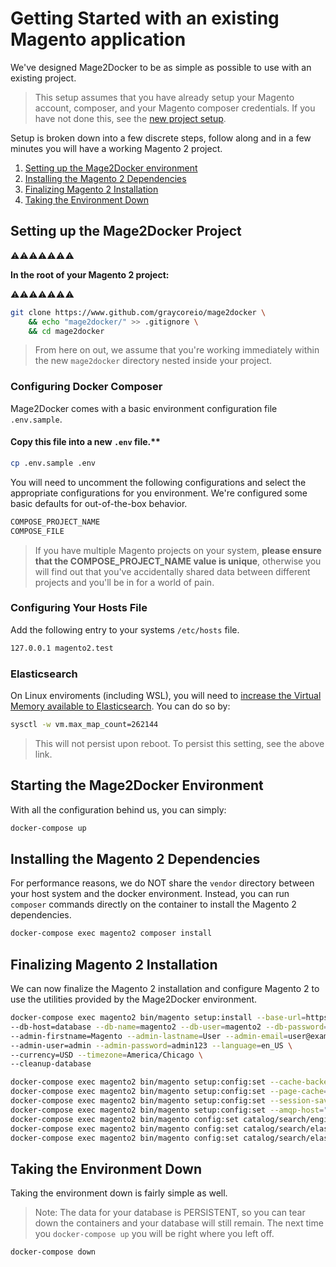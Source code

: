# Getting Started with an existing Magento application

We've designed Mage2Docker to be as simple as possible to use with an existing project.

> This setup assumes that you have already setup your Magento account, composer, and your Magento composer credentials. If you have not done this, see the [new project setup](./new-project.md).

Setup is broken down into a few discrete steps, follow along and in a few minutes you will have a working Magento 2 project.

1. [Setting up the Mage2Docker environment](#setting-up-the-mage2docker-environment)
2. [Installing the Magento 2 Dependencies](#installing-the-magento-2-dependencies)
3. [Finalizing Magento 2 Installation](#finalizing-magento-2-installation)
4. [Taking the Environment Down](#taking-the-environment-down)

## Setting up the Mage2Docker Project

:warning::warning::warning::warning::warning::warning::warning:

**In the root of your Magento 2 project:**

:warning::warning::warning::warning::warning::warning::warning:

```bash
git clone https://www.github.com/graycoreio/mage2docker \
    && echo "mage2docker/" >> .gitignore \
    && cd mage2docker
```

> From here on out, we assume that you're working immediately within the new `mage2docker` directory nested inside your project.

### Configuring Docker Composer
Mage2Docker comes with a basic environment configuration file `.env.sample`. 

#### Copy this file into a new `.env` file.**

```bash
cp .env.sample .env
```

You will need to uncomment the following configurations and select the appropriate configurations for you environment. We're configured some basic defaults for out-of-the-box behavior.

```bash
COMPOSE_PROJECT_NAME
COMPOSE_FILE
```

> If you have multiple Magento projects on your system, **please ensure that the COMPOSE_PROJECT_NAME value is unique**, otherwise you will find out that you've accidentally shared data between different projects and you'll be in for a world of pain.

### Configuring Your Hosts File
Add the following entry to your systems `/etc/hosts` file.

```bash
127.0.0.1 magento2.test
```

### Elasticsearch
On Linux enviroments (including WSL), you will need to [increase the Virtual Memory available to Elasticsearch](https://www.elastic.co/guide/en/elasticsearch/reference/current/vm-max-map-count.html). You can do so by:

```bash
sysctl -w vm.max_map_count=262144
```

> This will not persist upon reboot. To persist this setting, see the above link.

## Starting the Mage2Docker Environment
With all the configuration behind us, you can simply:

```bash
docker-compose up
```

## Installing the Magento 2 Dependencies
For performance reasons, we do NOT share the `vendor` directory between your host system and the docker environment. Instead, you can run `composer` commands directly on the container to install the Magento 2 dependencies.

```bash
docker-compose exec magento2 composer install
```

## Finalizing Magento 2 Installation
We can now finalize the Magento 2 installation and configure Magento 2 to use the utilities provided by the Mage2Docker environment.

```bash
docker-compose exec magento2 bin/magento setup:install --base-url=https://magento2.test \
--db-host=database --db-name=magento2 --db-user=magento2 --db-password=magento2 \
--admin-firstname=Magento --admin-lastname=User --admin-email=user@example.com \
--admin-user=admin --admin-password=admin123 --language=en_US \
--currency=USD --timezone=America/Chicago \
--cleanup-database

docker-compose exec magento2 bin/magento setup:config:set --cache-backend=redis --cache-backend-redis-server=cache --cache-backend-redis-db=0
docker-compose exec magento2 bin/magento setup:config:set --page-cache=redis --page-cache-redis-server=fullpagecache --page-cache-redis-db=0
docker-compose exec magento2 bin/magento setup:config:set --session-save=redis --session-save-redis-host=sessioncache --session-save-redis-db=0
docker-compose exec magento2 bin/magento setup:config:set --amqp-host="message_queue" --amqp-port="5672" --amqp-user="guest" --amqp-password="guest"
docker-compose exec magento2 bin/magento config:set catalog/search/engine "elasticsearch6" --lock-env
docker-compose exec magento2 bin/magento config:set catalog/search/elasticsearch6_server_hostname "elasticsearch-master" --lock-env
docker-compose exec magento2 bin/magento config:set catalog/search/elasticsearch6_index_prefix "magento" --lock-env
```

## Taking the Environment Down
Taking the environment down is fairly simple as well.

> Note: The data for your database is PERSISTENT, so you can tear down the containers and your database will still remain. The next time you `docker-compose up` you will be right where you left off.

```bash
docker-compose down
```
